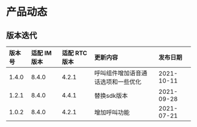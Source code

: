 # 产品动态

## 版本迭代

| 版本号 | 适配 IM 版本 | 适配 RTC版本 | 更新内容                                            | 发布日期   |
| :----- | :----------- | :----------- | :----------------------------------------------- | :--------- |
| 1.4.0  | 8.4.0        | 4.2.1        | 呼叫组件增加语音通话选项和一些优化 | 2021-10-11 |
| 1.2.1  | 8.4.0        | 4.4.1        | 替换sdk版本 | 2021-09-28 |
| 1.0.2  | 8.4.0        | 4.2.1        | 增加呼叫功能 | 2021-07-21 |
